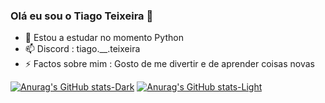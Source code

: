 ### Olá eu sou o Tiago Teixeira 👋

- 🌱 Estou a estudar no momento Python
- 📫 Discord : tiago.__.teixeira
- ⚡ Factos sobre mim : Gosto de me divertir e de aprender coisas novas

[![Anurag's GitHub stats-Dark](https://github-readme-stats.vercel.app/api?username=tiagoteixeira9&show_icons=true&theme=dark#gh-dark-mode-only)](https://github.com/anuraghazra/github-readme-stats#gh-dark-mode-only)
[![Anurag's GitHub stats-Light](https://github-readme-stats.vercel.app/api?username=tiagoteixeira9&show_icons=true&theme=default#gh-light-mode-only)](https://github.com/anuraghazra/github-readme-stats#gh-light-mode-only)

